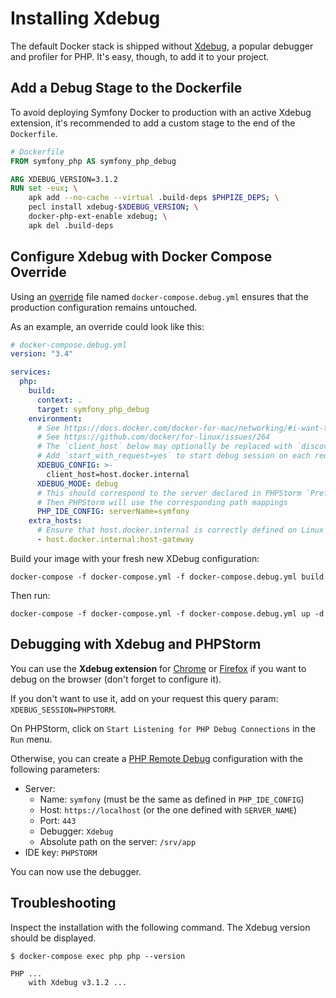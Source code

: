# Installing Xdebug

The default Docker stack is shipped without [Xdebug](https://xdebug.org/),
a popular debugger and profiler for PHP.
It's easy, though, to add it to your project.

## Add a Debug Stage to the Dockerfile

To avoid deploying Symfony Docker to production with an active Xdebug extension,
it's recommended to add a custom stage to the end of the `Dockerfile`.

```Dockerfile
# Dockerfile
FROM symfony_php AS symfony_php_debug

ARG XDEBUG_VERSION=3.1.2
RUN set -eux; \
	apk add --no-cache --virtual .build-deps $PHPIZE_DEPS; \
	pecl install xdebug-$XDEBUG_VERSION; \
	docker-php-ext-enable xdebug; \
	apk del .build-deps
```

## Configure Xdebug with Docker Compose Override

Using an [override](https://docs.docker.com/compose/reference/overview/#specifying-multiple-compose-files) file named `docker-compose.debug.yml` ensures that the production
configuration remains untouched.

As an example, an override could look like this:

```yaml
# docker-compose.debug.yml
version: "3.4"

services:
  php:
    build:
      context: .
      target: symfony_php_debug
    environment:
      # See https://docs.docker.com/docker-for-mac/networking/#i-want-to-connect-from-a-container-to-a-service-on-the-host
      # See https://github.com/docker/for-linux/issues/264
      # The `client_host` below may optionally be replaced with `discover_client_host=yes`
      # Add `start_with_request=yes` to start debug session on each request
      XDEBUG_CONFIG: >-
        client_host=host.docker.internal
      XDEBUG_MODE: debug
      # This should correspond to the server declared in PHPStorm `Preferences | Languages & Frameworks | PHP | Servers`
      # Then PHPStorm will use the corresponding path mappings
      PHP_IDE_CONFIG: serverName=symfony
    extra_hosts:
      # Ensure that host.docker.internal is correctly defined on Linux
      - host.docker.internal:host-gateway
```

Build your image with your fresh new XDebug configuration:

```console
docker-compose -f docker-compose.yml -f docker-compose.debug.yml build
```

Then run:

```console
docker-compose -f docker-compose.yml -f docker-compose.debug.yml up -d
```

## Debugging with Xdebug and PHPStorm

You can use the **Xdebug extension** for [Chrome](https://chrome.google.com/webstore/detail/xdebug-helper/eadndfjplgieldjbigjakmdgkmoaaaoc) or [Firefox](https://addons.mozilla.org/fr/firefox/addon/xdebug-helper-for-firefox/) if you want to debug on the browser (don't forget to configure it).

If you don't want to use it, add on your request this query param: `XDEBUG_SESSION=PHPSTORM`.

On PHPStorm, click on `Start Listening for PHP Debug Connections` in the `Run` menu.

Otherwise, you can create a [PHP Remote Debug](https://www.jetbrains.com/help/phpstorm/creating-a-php-debug-server-configuration.html) configuration with the following parameters:

* Server:
  * Name: `symfony` (must be the same as defined in `PHP_IDE_CONFIG`)
  * Host: `https://localhost` (or the one defined with `SERVER_NAME`)
  * Port: `443`
  * Debugger: `Xdebug`
  * Absolute path on the server: `/srv/app`
* IDE key: `PHPSTORM`

You can now use the debugger.

## Troubleshooting

Inspect the installation with the following command. The Xdebug version should be displayed.

```console
$ docker-compose exec php php --version

PHP ...
    with Xdebug v3.1.2 ...
```
